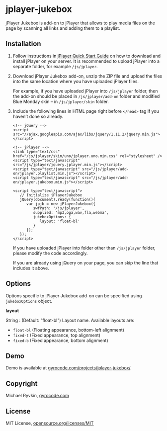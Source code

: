 jplayer-jukebox
===============

jPlayer Jukebox is add-on to jPlayer that allows to play media files on the page by scanning all links and adding them to a playlist.


Installation
------------

1. Follow instructions in [jPlayer Quick Start Guide](http://jplayer.org/latest/quick-start-guide) on how to download and install jPlayer on your server. It is recommended to upload jPlayer into a separate folder, for example `/js/jplayer`.

2. Download jPlayer Jukebox add-on, unzip the ZIP file and upload the files into the same location where you have uploaded jPlayer files.

    For example, if you have uploaded jPlayer into `/js/jplayer` folder, then the add-on should be placed in `/js/jplayer/add-on` folder and modified Blue Monday skin – in `/js/jplayer/skin` folder.

3. Include the following lines in HTML page right before `</head>` tag if you haven’t done so already.

    ```
    <!-- jQuery -->
    <script src="//ajax.googleapis.com/ajax/libs/jquery/1.11.2/jquery.min.js"></script>

    <!-- jPlayer -->
    <link type="text/css" href="/js/jplayer/skin/uno/jplayer.uno.min.css" rel="stylesheet" />
    <script type="text/javascript" src="/js/jplayer/jquery.jplayer.min.js"></script>
    <script type="text/javascript" src="/js/jplayer/add-on/jplayer.playlist.min.js"></script>
    <script type="text/javascript" src="/js/jplayer/add-on/jplayer.jukebox.min.js"></script>

    <script type="text/javascript">
       // Initialize jPlayerJukebox
       jQuery(document).ready(function(){
          var jpjb = new jPlayerJukebox({
             swfPath: '/js/jplayer', 
             supplied: 'mp3,oga,wav,fla,webma',
             jukeboxOptions: {
                layout: 'float-bl'
             }
          });
       });
    </script>
    ```

    If you have uploaded jPlayer into folder other than `/js/jplayer` folder, please modify the code accordingly.

    If you are already using jQuery on your page, you can skip the line that includes it above.


Options
-------
Options specific to jPlayer Jukebox add-on can be specified using `jukeboxOptions` object.

**layout**

String : (Default: "float-bl") Layout name. Available layouts are:
   * `float-bl` (Floating appearance, bottom-left alignment)
   * `fixed-t` (Fixed appearance, top alignment)
   * `fixed-b` (Fixed appearance, bottom alignment)


Demo
----
Demo is available at [gyrocode.com/projects/jplayer-jukebox/](http://www.gyrocode.com/projects/jplayer-jukebox/).


Copyright
---------

Michael Ryvkin, [gyrocode.com](http://www.gyrocode.com)


License
-------

MIT License, [opensource.org/licenses/MIT](http://www.opensource.org/licenses/MIT)

